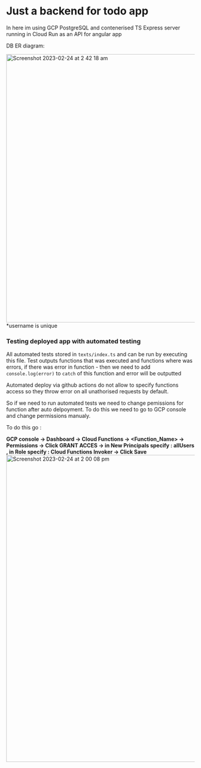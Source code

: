 # Just a backend for todo app

In here im using GCP PostgreSQL and contenerised TS Express server running in Cloud Run as an API for angular app


DB ER diagram: 


<img width="715" alt="Screenshot 2023-02-24 at 2 42 18 am" src="https://user-images.githubusercontent.com/71220725/221068216-8251f78e-afa7-4a32-ba0a-88237259e77f.png">
*username is unique






### Testing deployed app with automated testing
  All automated  tests stored in ```texts/index.ts``` and can be run by executing this file. Test outputs functions that was executed and functions where was errors, if there was error in function - then we need to add ```console.log(error)``` to ```catch``` of this function and error will be outputted 

  Automated deploy via github actions do not allow to specify functions access so they throw error on all unathorised requests by default.
    
  So if we need to run automated tests we need to change pemissions for function after auto delpoyment. To do this we need to go to GCP console and
  change permissions manualy. 
  
  To do this go : 
  
**GCP console -> Dashboard -> Cloud Functions -> <Function_Name> -> Permissions -> Click GRANT ACCES -> in New Principals specify : allUsers , in Role specify : Cloud Functions Invoker -> Click Save**
    <img width="818" alt="Screenshot 2023-02-24 at 2 00 08 pm" src="https://user-images.githubusercontent.com/71220725/221081388-a53938b9-c9a9-4fa8-9424-08c91d5bddc5.png">
